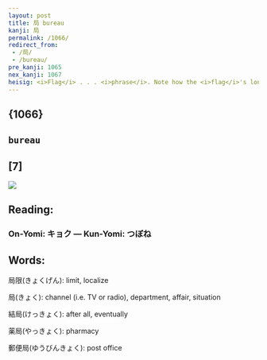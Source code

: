 ```yaml
---
layout: post
title: 局 bureau
kanji: 局
permalink: /1066/
redirect_from:
 - /局/
 - /bureau/
pre_kanji: 1065
nex_kanji: 1067
heisig: <i>Flag</i> . . . <i>phrase</i>. Note how the <i>flag</i>'s long stroke doubles up for the first stroke of <i>phrase</i>.
---
```


## {1066}

## `bureau`

## [7]

<div class="stroke"><img src="E5B180.png" /></div>

## Reading:

### On-Yomi: キョク &mdash; Kun-Yomi: つぼね

## Words:

局限(きょくげん): limit, localize

局(きょく): channel (i.e. TV or radio), department, affair, situation

結局(けっきょく): after all, eventually

薬局(やっきょく): pharmacy

郵便局(ゆうびんきょく): post office
